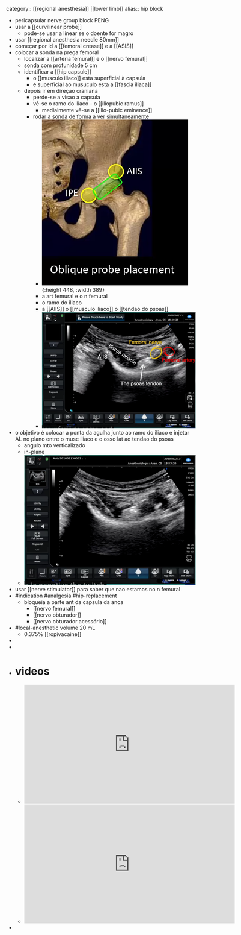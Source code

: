 category:: [[regional anesthesia]] [[lower limb]]
alias:: hip block

- pericapsular nerve group block PENG
- usar a [[curvilinear probe]]
	- pode-se usar a linear se o doente for magro
- usar [[regional anesthesia needle 80mm]]
- começar por id a [[femoral crease]] e a [[ASIS]]
- colocar a sonda na prega femoral
	- localizar a [[arteria femural]] e o [[nervo femural]]
	- sonda com profunidade 5 cm
	- identificar a [[hip capsule]]
		- o [[musculo iliaco]] esta superficial à capsula
		- e superficial ao musuculo esta a [[fascia iliaca]]
	- depois ir em direçao craniana
		- perde-se a visao a capsula
		- vê-se o ramo do iliaco - o [[iliopubic ramus]]
			- medialmente vê-se a [[ilio-pubic eminence]]
		- rodar a sonda de forma a ver simultaneamente
			- ![image.png](../assets/image_1708773881602_0.png){:height 448, :width 389}
			- a art femural e o n femural
			- o ramo do iliaco
			- a [[AIIS]] o [[musculo iliaco]] o [[tendao do psoas]]
			- ![image.png](../assets/image_1708773033516_0.png)
- o objetivo é colocar a ponta da agulha junto ao ramo do iliaco e injetar AL no plano entre o musc iliaco e o osso lat ao tendao do psoas
	- angulo mto verticalizado
	- in-plane
	- ![image.png](../assets/image_1708773250325_0.png)
- usar [[nerve stimulator]] para saber que nao estamos no n femural
- #indication #analgesia #hip-replacement
	- bloqueia a parte ant da capsula da anca
		- [[nervo femural]]
		- [[nervo obturador]]
		- [[nervo obturador acessório]]
- #local-anesthetic volume 20 mL
	- 0.375% [[ropivacaine]]
-
-
- # videos
	- <iframe width="560" height="315" src="https://www.youtube.com/embed/n_esn8lMxKw?si=Z-oDcD0EWDFGtmx6" title="YouTube video player" frameborder="0" allow="accelerometer; autoplay; clipboard-write; encrypted-media; gyroscope; picture-in-picture; web-share" allowfullscreen></iframe>
	- <iframe width="560" height="315" src="https://www.youtube.com/embed/io1VKWMADDo?si=1hZq1e2-X2jFlCtZ" title="YouTube video player" frameborder="0" allow="accelerometer; autoplay; clipboard-write; encrypted-media; gyroscope; picture-in-picture; web-share" allowfullscreen></iframe>
-